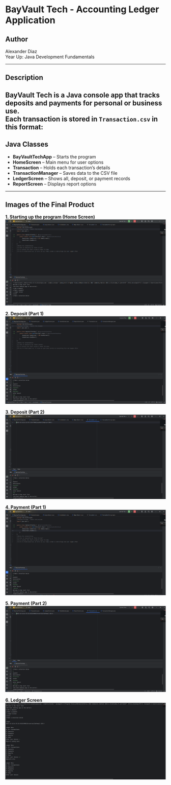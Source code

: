 # BayVault Tech - Accounting Ledger Application

## Author  
Alexander Diaz  
Year Up: Java Development Fundamentals  

---

## Description  
BayVault Tech is a Java console app that tracks deposits and payments for personal or business use.  
Each transaction is stored in `Transaction.csv` in this format:  
---

## Java Classes  
- **BayVaultTechApp** – Starts the program  
- **HomeScreen** – Main menu for user options  
- **Transaction** – Holds each transaction’s details  
- **TransactionManager** – Saves data to the CSV file  
- **LedgerScreen** – Shows all, deposit, or payment records  
- **ReportScreen** – Displays report options

---

## Images of the Final Product

**1. Starting up the program (Home Screen)**  
![Starting up the program](Images/1.Starting%20up%20the%20program(HomeScreen).png)

**2. Deposit (Part 1)**  
![Deposit Part 1](Images/2.Depsoit(Part%201).png)

**3. Deposit (Part 2)**  
![Deposit Part 2](Images/3.Depsoit(Part%202).png)

**4. Payment (Part 1)**  
![Payment Part 1](Images/4.Payment(Part%201).png)

**5. Payment (Part 2)**  
![Payment Part 2](Images/5.Payment(Part%202).png)

**6. Ledger Screen**  
![Ledger Screen](Images/6.Ledger%20Screen.png)







